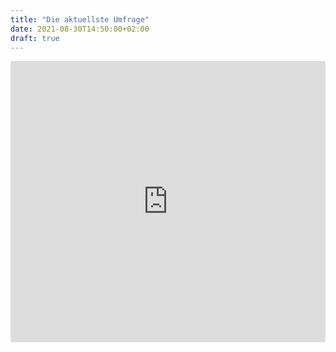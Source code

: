 ```yaml
---
title: "Die aktuellste Umfrage"
date: 2021-08-30T14:50:00+02:00
draft: true
---
```


<iframe src="http://api.zweitstimme.org/last_poll" height="450px" width="100%" frameBorder="0" title="Die aktuellste Umfrage"></iframe>